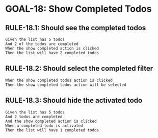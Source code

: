 # GOAL-18: Show Completed Todos

## RULE-18.1: Should see the completed todos

```gherkin
Given the list has 5 todos
And 2 of the todos are completed
When the show completed action is clicked
Then the list will have 2 completed todos
```

## RULE-18.2: Should select the completed filter

```gherkin
When the show completed todos action is clicked
Then the show completed todos action will be selected
```

## RULE-18.3: Should hide the activated todo

```gherkin
Given the list has 5 todos
And 2 todos are completed
And the show completed action is clicked
When a completed todo is activated
Then the list will have 1 completed todos
```
